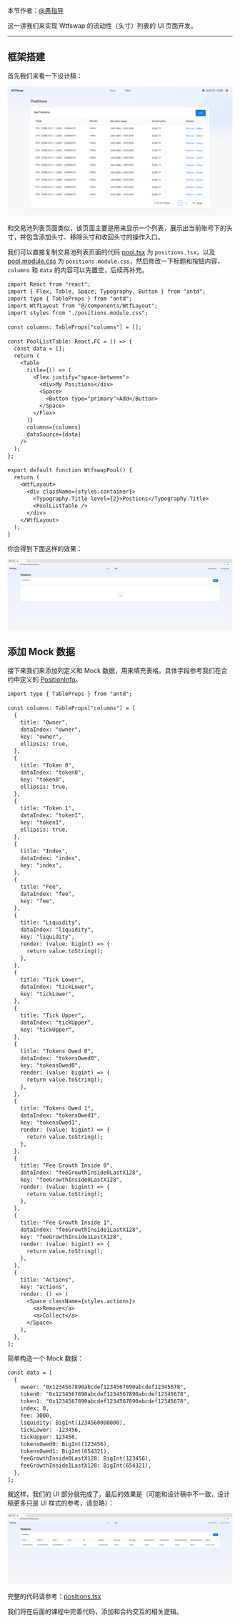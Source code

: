 本节作者：[@愚指导](https://x.com/yudao1024)

这一讲我们来实现 Wtfswap 的流动性（头寸）列表的 UI 页面开发。

---

## 框架搭建

首先我们来看一下设计稿：

![position](./img/position.png)

和交易池列表页面类似，该页面主要是用来显示一个列表，展示出当前账号下的头寸，并包含添加头寸、移除头寸和收回头寸的操作入口。

我们可以直接复制交易池列表页面的代码 [pool.tsx](../P205_PoolListUI/code/pool.tsx) 为 `positions.tsx`，以及 [pool.module.css](../P205_PoolListUI/code/pool.tsx) 为 `positions.module.css`，然后修改一下标题和按钮内容，`columns` 和 `data` 的内容可以先置空，后续再补充。

```tsx
import React from "react";
import { Flex, Table, Space, Typography, Button } from "antd";
import type { TableProps } from "antd";
import WtfLayout from "@/components/WtfLayout";
import styles from "./positions.module.css";

const columns: TableProps["columns"] = [];

const PoolListTable: React.FC = () => {
  const data = [];
  return (
    <Table
      title={() => (
        <Flex justify="space-between">
          <div>My Positions</div>
          <Space>
            <Button type="primary">Add</Button>
          </Space>
        </Flex>
      )}
      columns={columns}
      dataSource={data}
    />
  );
};

export default function WtfswapPool() {
  return (
    <WtfLayout>
      <div className={styles.container}>
        <Typography.Title level={2}>Postions</Typography.Title>
        <PoolListTable />
      </div>
    </WtfLayout>
  );
}
```

你会得到下面这样的效果：

![position table](./img/position-1.png)

## 添加 Mock 数据

接下来我们来添加列定义和 Mock 数据，用来填充表格。具体字段参考我们在合约中定义的 [PositionInfo](../demo-contract/contracts/wtfswap/interfaces/IPositionManager.sol)。

```tsx
import type { TableProps } from "antd";

const columns: TableProps["columns"] = [
  {
    title: "Owner",
    dataIndex: "owner",
    key: "owner",
    ellipsis: true,
  },
  {
    title: "Token 0",
    dataIndex: "token0",
    key: "token0",
    ellipsis: true,
  },
  {
    title: "Token 1",
    dataIndex: "token1",
    key: "token1",
    ellipsis: true,
  },
  {
    title: "Index",
    dataIndex: "index",
    key: "index",
  },
  {
    title: "Fee",
    dataIndex: "fee",
    key: "fee",
  },
  {
    title: "Liquidity",
    dataIndex: "liquidity",
    key: "liquidity",
    render: (value: bigint) => {
      return value.toString();
    },
  },
  {
    title: "Tick Lower",
    dataIndex: "tickLower",
    key: "tickLower",
  },
  {
    title: "Tick Upper",
    dataIndex: "tickUpper",
    key: "tickUpper",
  },
  {
    title: "Tokens Owed 0",
    dataIndex: "tokensOwed0",
    key: "tokensOwed0",
    render: (value: bigint) => {
      return value.toString();
    },
  },
  {
    title: "Tokens Owed 1",
    dataIndex: "tokensOwed1",
    key: "tokensOwed1",
    render: (value: bigint) => {
      return value.toString();
    },
  },
  {
    title: "Fee Growth Inside 0",
    dataIndex: "feeGrowthInside0LastX128",
    key: "feeGrowthInside0LastX128",
    render: (value: bigint) => {
      return value.toString();
    },
  },
  {
    title: "Fee Growth Inside 1",
    dataIndex: "feeGrowthInside1LastX128",
    key: "feeGrowthInside1LastX128",
    render: (value: bigint) => {
      return value.toString();
    },
  },
  {
    title: "Actions",
    key: "actions",
    render: () => (
      <Space className={styles.actions}>
        <a>Remove</a>
        <a>Collect</a>
      </Space>
    ),
  },
];
```

简单构造一个 Mock 数据：

```tsx
const data = [
  {
    owner: "0x1234567890abcdef1234567890abcdef12345678",
    token0: "0x1234567890abcdef1234567890abcdef12345678",
    token1: "0x1234567890abcdef1234567890abcdef12345678",
    index: 0,
    fee: 3000,
    liquidity: BigInt(1234560000000),
    tickLower: -123456,
    tickUpper: 123456,
    tokensOwed0: BigInt(123456),
    tokensOwed1: BigInt(654321),
    feeGrowthInside0LastX128: BigInt(123456),
    feeGrowthInside1LastX128: BigInt(654321),
  },
];
```

就这样，我们的 UI 部分就完成了，最后的效果是（可能和设计稿中不一致，设计稿更多只是 UI 样式的参考，请忽略）：

![position table 2](./img/position-2.png)

完整的代码请参考：[positions.tsx](./code/positions.tsx)

我们将在后面的课程中完善代码，添加和合约交互的相关逻辑。
